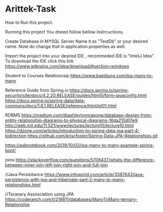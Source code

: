 # Arittek-Task
How to Run this project.

Running this project You dneed follow bellow instrcuctions.

Create Database in MYSQL Server 
Name it as "TestDb" or your desired name. Note do change that in application.properties as well.

Import the project into your desired IDE , recommeded IDE is "InteliJ Idea".
To download the IDE click this link https://www.jetbrains.com/idea/download/#section=windows

Student to Courses Relatiosnsip
https://www.baeldung.com/jpa-many-to-many

Reference Guide from Spring.io
https://docs.spring.io/spring-security/site/docs/4.2.20.RELEASE/guides/html5/form-javaconfig.html
https://docs.spring.io/spring-data/data-commons/docs/1.6.1.RELEASE/reference/html/pt01.html

RDBMS 
https://medium.com/@ashleylynnrapone/database-design-from-entity-relationship-diagrams-to-physical-diagrams-16da210d01e9
http://web.mit.edu/11.521/www/lectures/lecture10/lecture10.html
https://dzone.com/articles/introduction-to-spring-data-jpa-part-4-bidirection
https://github.com/kriscfoster/Spring-Data-JPA-Relationships.git



https://asbnotebook.com/2019/10/03/jpa-many-to-many-example-spring-boot/


joins 
https://stackoverflow.com/questions/5706437/whats-the-difference-between-inner-join-left-join-right-join-and-full-join

//Java Persisitance
https://www.infoworld.com/article/3387643/java-persistence-with-jpa-and-hibernate-part-2-many-to-many-relationships.html


//Teranary Assosciation using JPA 
https://coderanch.com/t/218811/databases/ManyToMany-ternary-Relationship



